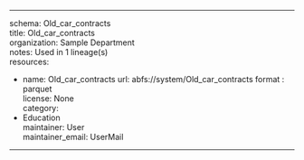 


---  
schema: Old_car_contracts  
title: Old_car_contracts  
organization: Sample Department  
notes: Used in 1 lineage(s)  
resources:  
  - name: Old_car_contracts 
    url: abfs://system/Old_car_contracts 
    format : parquet  
license: None  
category:
  - Education  
maintainer: User  
maintainer_email: UserMail  
---